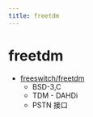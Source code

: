 ```yaml
---
title: freetdm
---
```


# freetdm

- [freeswitch/freetdm](https://github.com/freeswitch/freetdm)
  - BSD-3,C
  - TDM - DAHDi
  - PSTN 接口
